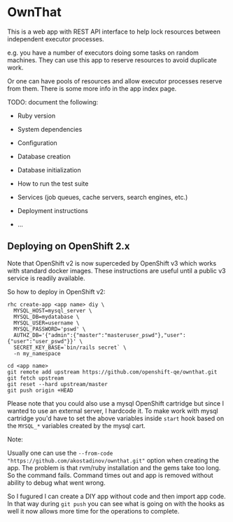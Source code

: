 # OwnThat

This is a web app with REST API interface to help lock resources between
independent executor processes.

e.g. you have a number of executors doing some tasks on random machines.
They can use this app to reserve resources to avoid duplicate work.

Or one can have pools of resources and allow executor processes reserve from
them. There is some more info in the app index page.

TODO: document the following:

* Ruby version

* System dependencies

* Configuration

* Database creation

* Database initialization

* How to run the test suite

* Services (job queues, cache servers, search engines, etc.)

* Deployment instructions

* ...

## Deploying on OpenShift 2.x

Note that OpenShift v2 is now superceded by
OpenShift v3 which works with standard docker images. These instructions are
useful until a public v3 service is readily available.

So how to deploy in OpenShift v2:
```
rhc create-app <app name> diy \
  MYSQL_HOST=mysql_server \
  MYSQL_DB=mydatabase \
  MYSQL_USER=username \
  MYSQL_PASSWORD='pswd' \
  AUTHZ_DB='{"admin":{"master":"masteruser_pswd"},"user":{"user":"user_pswd"}}' \
  SECRET_KEY_BASE=`bin/rails secret` \
  -n my_namespace

cd <app name>
git remote add upstream https://github.com/openshift-qe/ownthat.git
git fetch upstream
git reset --hard upstream/master
git push origin +HEAD
```

Please note that you could also use a mysql OpenShift cartridge but since I
wanted to use an external server, I hardcode it. To make work with mysql
cartridge you'd have to set the above variables inside `start` hook based on
the `MYSQL_*` variables created by the mysql cart.

Note:

Usually one can use the `--from-code "https://github.com/akostadinov/ownthat.git"` option when creating the app. The problem is that rvm/ruby installation and the gems take too long. So the command fails. Command times out and app is removed without ability to debug what went wrong.

So I fugured I can create a DIY app without code and then import app code.
In that way during `git push` you can see what is going on with the hooks as
well it now allows more time for the operations to complete.
